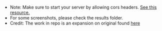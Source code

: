 * Note: Make sure to start your server by allowing cors headers. [See this resource.](https://enable-cors.org/) 
* For some screenshots, please check the results folder.
* Credit: The work in repo is an expansion on original found [here](http://blog.aashni.me/2016/08/angularjs-an-introduction/)

